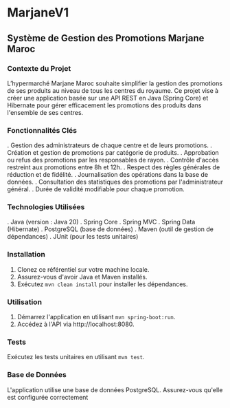 # MarjaneV1
## Système de Gestion des Promotions Marjane Maroc


### Contexte du Projet
L’hypermarché Marjane Maroc souhaite simplifier la gestion des promotions de ses produits au niveau de tous les centres du royaume. Ce projet vise à créer une application basée sur une API REST en Java (Spring Core) et Hibernate pour gérer efficacement les promotions des produits dans l'ensemble de ses centres.


### Fonctionnalités Clés
. Gestion des administrateurs de chaque centre et de leurs promotions.
. Création et gestion de promotions par catégorie de produits.
. Approbation ou refus des promotions par les responsables de rayon.
. Contrôle d'accès restreint aux promotions entre 8h et 12h.
. Respect des règles générales de réduction et de fidélité.
. Journalisation des opérations dans la base de données.
. Consultation des statistiques des promotions par l'administrateur général.
. Durée de validité modifiable pour chaque promotion.

### Technologies Utilisées
. Java (version  : Java 20)
. Spring Core
. Spring MVC
. Spring Data (Hibernate)
. PostgreSQL (base de données)
. Maven (outil de gestion de dépendances)
. JUnit (pour les tests unitaires)

### Installation
1. Clonez ce référentiel sur votre machine locale.
2. Assurez-vous d'avoir Java et Maven installés.
3. Exécutez `mvn clean install` pour installer les dépendances.

### Utilisation
1. Démarrez l'application en utilisant `mvn spring-boot:run`.
2. Accédez à l'API via http://localhost:8080.

### Tests
Exécutez les tests unitaires en utilisant `mvn test`.

### Base de Données
L'application utilise une base de données PostgreSQL. Assurez-vous qu'elle est configurée correctement
